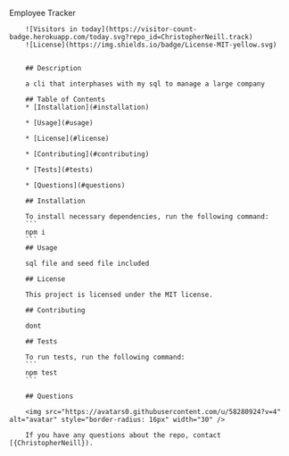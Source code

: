 Employee Tracker

        ![Visitors in today](https://visitor-count-badge.herokuapp.com/today.svg?repo_id=ChristopherNeill.track)
        ![License](https://img.shields.io/badge/License-MIT-yellow.svg)
        
        ​
        ## Description
        ​
        a cli that interphases with my sql to manage a large company
        ​
        ## Table of Contents 
        * [Installation](#installation)
        ​
        * [Usage](#usage)
        ​
        * [License](#license)
        ​
        * [Contributing](#contributing)
        ​
        * [Tests](#tests)
        ​
        * [Questions](#questions)
        ​
        ## Installation
        ​
        To install necessary dependencies, run the following command:
        ```
        npm i
        ```
        ## Usage
        ​
        sql file and seed file included
        ​
        ## License
        ​
        This project is licensed under the MIT license.
          
        ## Contributing
        ​
        dont
        ​
        ## Tests
        ​
        To run tests, run the following command:
        ```
        npm test
        ```
       
        ## Questions
        
        <img src="https://avatars0.githubusercontent.com/u/58280924?v=4" alt="avatar" style="border-radius: 16px" width="30" />
        ​
        If you have any questions about the repo, contact [{ChristopherNeill}).